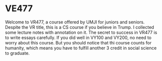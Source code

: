 # VE477

Welcome to VR477, a course offered by UMJI for juniors and seniors. Despite the VR title, this is a CS course if you believe in Trump. I collected some lecture notes with annotation on it. The secret to success in VR477 is to write essays carefully. If you did well in VY100 and VY200, no need to worry about this course. But you should notice that thi course counts for humanity, which means you have to fulfill another 3 credit in social science to graduate.

